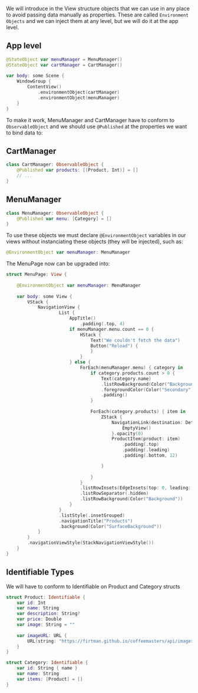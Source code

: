 We will introduce in the View structure objects that we can use in any place to avoid passing data manually as properties. These are called `Environment Objects` and we can inject them at any level, but we will do it at the app level.

## App level

```swift 
@StateObject var menuManager = MenuManager()
@StateObject var cartManager = CartManager()
    
var body: some Scene {
    WindowGroup {
        ContentView()
            .environmentObject(cartManager)
            .environmentObject(menuManager)
    }
}
```    

To make it work, MenuManager and CartManager have to conform to `ObservableObject` and we should use `@Published` at the properties we want to bind data to:

## CartManager

```swift
class CartManager: ObservableObject {
    @Published var products: [(Product, Int)] = []
    // ...
}
```

## MenuManager
```swift
class MenuManager: ObservableObject {  
    @Published var menu: [Category] = []
}
```

To use these objects we must declare `@EnvironmentObject` variables in our views without instanciating these objects (they will be injected), such as:

```swift
@EnvironmentObject var menuManager: MenuManager
```

The MenuPage now can be upgraded into:

```swift
struct MenuPage: View {
    
    @EnvironmentObject var menuManager: MenuManager
    
    var body: some View {
        VStack {
            NavigationView {
                    List {
                        AppTitle()
                            .padding(.top, 4)
                        if menuManager.menu.count == 0 {
                            HStack {
                                Text("We couldn't fetch the data")
                                Button("Reload") {
                                }
                            }
                        } else {
                            ForEach(menuManager.menu) { category in
                                if category.products.count > 0 {
                                    Text(category.name)
                                    .listRowBackground(Color("Background"))
                                    .foregroundColor(Color("Secondary"))
                                    .padding()
                                }
                                
                                ForEach(category.products) { item in
                                    ZStack {
                                        NavigationLink(destination: DetailsPage(product: item)) {
                                            EmptyView()
                                        }.opacity(0)
                                        ProductItem(product: item)
                                            .padding(.top)
                                            .padding(.leading)
                                            .padding(.bottom, 12)

                                    }
                                    
                                }
                            }
                            .listRowInsets(EdgeInsets(top: 0, leading: 0, bottom: 0, trailing: 0))
                            .listRowSeparator(.hidden)
                            .listRowBackground(Color("Background"))
                        }
                    }
                    .listStyle(.insetGrouped)
                    .navigationTitle("Products")
                    .background(Color("SurfaceBackground"))                    
            }
        }
        .navigationViewStyle(StackNavigationViewStyle())
    }
}
```

## Identifiable Types

We will have to conform to Identifiable on Product and Category structs

```swift
struct Product: Identifiable {
    var id: Int
    var name: String
    var description: String?
    var price: Double
    var image: String = ""
    
    var imageURL: URL {
        URL(string: "https://firtman.github.io/coffeemasters/api/images/\(self.image)")!
    }
}

struct Category: Identifiable {
    var id: String { name }
    var name: String
    var items: [Product] = []
}
```